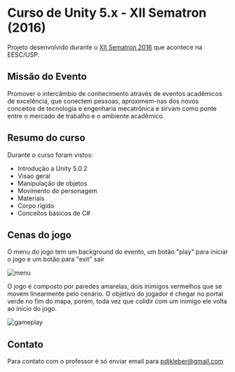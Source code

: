 # Curso de Unity 5.x - XII Sematron (2016)

Projeto desenvolvido durante o [XII Sematron 2016](http://www.sematron.com.br/) que acontece na EESC/USP. 

## Missão do Evento

Promover o intercâmbio de conhecimento através de eventos acadêmicos de excelência, que conectem pessoas, aproximem-nas dos novos conceitos de tecnologia e engenharia mecatrônica e sirvam como ponte entre o mercado de trabalho e o ambiente acadêmico.

## Resumo do curso

Durante o curso foram vistos:

* Introdução a Unity 5.0.2
* Visao geral 
* Manipulação de objetos
* Movimento do personagem
* Materiais
* Corpo rígido
* Conceitos básicos de C#

## Cenas do jogo

O menu do jogo tem um background do evento, um botão "play" para iniciar o jogo e um botão para "exit" sair

![menu](http://img.prntscr.com/img?url=http://i.imgur.com/CvBNrPM.png)

O jogo é composto por paredes amarelas, dois inimigos vermelhos que se movem linearmente pelo cenário. O objetivo do jogador é chegar no portal verde no fim do mapa, porém, toda vez que colidir com um inimigo ele volta ao início do jogo.

![gameplay](http://img.prntscr.com/img?url=http://i.imgur.com/HnKCUYK.png)

## Contato

Para contato com o professor é só enviar email para pdjkleber@gmail.com

